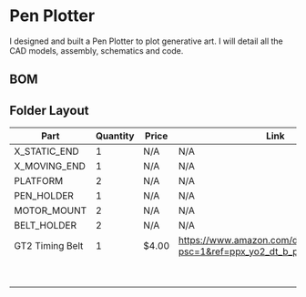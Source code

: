 # Pen Plotter
I designed and built a Pen Plotter to plot generative art. I will detail all the CAD models, assembly, schematics and code.


## BOM
## Folder Layout
Part | Quantity | Price | Link
----- | ------- | ------- | ------
X_STATIC_END | 1 | N/A | N/A
X_MOVING_END | 1 | N/A | N/A
PLATFORM | 2 | N/A | N/A
PEN_HOLDER | 1 | N/A | N/A
MOTOR_MOUNT | 2 | N/A | N/A
BELT_HOLDER | 2 | N/A | N/A
GT2 Timing Belt | 1 | $4.00 | https://www.amazon.com/dp/B0776KXY8G?psc=1&ref=ppx_yo2_dt_b_product_details
| | |
| | |
| | |
| | |
| | |
| | |
| | |
| | |
